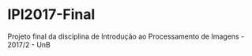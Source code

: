 # IPI2017-Final
Projeto final da disciplina de Introdução ao Processamento de Imagens  - 2017/2 - UnB
